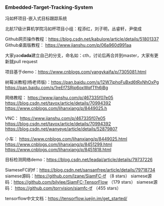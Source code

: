 ### Embedded-Target-Tracking-System
冯如杯项目-嵌入式目标跟踪系统

北航17级计算机学院冯如杯项目小组：程添红，刘子明，丛睿轩，尹俊成

Github网页操作教程：https://blog.csdn.net/kabulore/article/details/51801337
Github桌面版教程： https://www.jianshu.com/p/06a960d991aa

大家yao**dada**建立自己的分支，命名如：cth，讨论后再合并到master，大家有更新就pull request

项目基于demo：https://www.cnblogs.com/yangykaifa/p/7305081.html

树莓派教程(杨老师版)：https://pan.baidu.com/s/12W7iphoFuBxd6tRxNhOxPg
                    https://pan.baidu.com/s/1reEf7SRjp6oxWqfTfh6jBg

网络教程： https://www.jianshu.com/p/467335f07e05
          https://blog.csdn.net/tavox/article/details/70994392
          https://www.cnblogs.com/lihanxiang/p/8449025.h
          
VNC： https://www.jianshu.com/p/467335f07e05
      https://blog.csdn.net/tavox/article/details/70994392
      https://blog.csdn.net/wanyeye/article/details/52879807
      
小车： https://www.cnblogs.com/lihanxiang/p/8449025.html
      https://www.cnblogs.com/lihanxiang/p/8451299.html
      https://www.cnblogs.com/lihanxiang/p/8451818.html
      

目标检测网络demo：https://blog.csdn.net/leadai/article/details/79737226

SiameseFC的tf：https://blog.csdn.net/sansanfree/article/details/79718734
siamese源码：https://github.com/lzane/SiamFC-tf  （8 stars）
siamese源码：https://github.com/bilylee/SiamFC-TensorFlow  （179 stars）
siamese源码： https://github.com/torrvision/siamfc-tf  （455  stars）

tensorflow中文文档：https://tensorflow.juejin.im/get_started/
